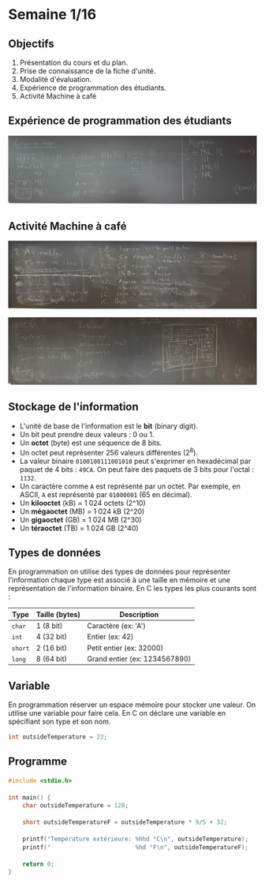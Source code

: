 # Semaine 1/16

## Objectifs

1. Présentation du cours et du plan.
2. Prise de connaissance de la fiche d'unité.
3. Modalité d'évaluation.
4. Expérience de programmation des étudiants.
5. Activité Machine à café

## Expérience de programmation des étudiants

![Expérience de programmation des étudiants](skills.png)

## Activité Machine à café

![Étapes](steps.png)

![Système](system.png)

## Stockage de l'information

- L'unité de base de l'information est le **bit** (binary digit).
- Un bit peut prendre deux valeurs : 0 ou 1.
- Un **octet** (byte) est une séquence de 8 bits.
- Un octet peut représenter 256 valeurs différentes ($2^8$).
- La valeur binaire `0100100111001010` peut s'exprimer en hexadécimal par paquet de 4 bits : `49CA`. On peut faire des paquets de 3 bits pour l'octal : `1132`.
- Un caractère comme `A` est représenté par un octet. Par exemple, en ASCII, `A` est représenté par `01000001` (65 en décimal).
- Un **kilooctet** (kB) = 1 024 octets (2^10)
- Un **mégaoctet** (MB) = 1 024 kB (2^20)
- Un **gigaoctet** (GB) = 1 024 MB (2^30)
- Un **téraoctet** (TB) = 1 024 GB (2^40)

## Types de données

En programmation on utilise des types de données pour représenter l'information chaque type est associé à une taille en mémoire et une représentation de l'information binaire. En C les types les plus courants sont : 

| Type    | Taille (bytes) | Description                   |
| ------- | -------------- | ----------------------------- |
| `char`  | 1 (8 bit)      | Caractère (ex: 'A')           |
| `int`   | 4 (32 bit)     | Entier (ex: 42)               |
| `short` | 2 (16 bit)     | Petit entier (ex: 32000)      |
| `long`  | 8 (64 bit)     | Grand entier (ex: 1234567890) |

## Variable

En programmation réserver un espace mémoire pour stocker une valeur. On utilise une variable pour faire cela. En C on déclare une variable en spécifiant son type et son nom.

```c
int outsideTemperature = 23;
```

## Programme

```c
#include <stdio.h>

int main() {
    char outsideTemperature = 128;

    short outsideTemperatureF = outsideTemperature * 9/5 + 32;

    printf("Température extérieure: %hhd °C\n", outsideTemperature);
    printf("                        %hd °F\n", outsideTemperatureF);

    return 0;
}
```